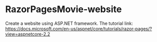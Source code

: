 # RazorPagesMovie-website
Create a website using ASP.NET framework.
The tutorial link: https://docs.microsoft.com/en-us/aspnet/core/tutorials/razor-pages/?view=aspnetcore-2.2
